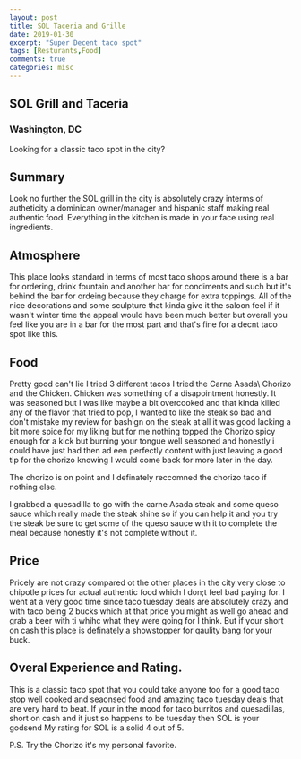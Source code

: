```yaml
---
layout: post
title: SOL Taceria and Grille
date: 2019-01-30
excerpt: "Super Decent taco spot"
tags: [Resturants,Food]
comments: true
categories: misc
---
```

## SOL Grill and Taceria 

### Washington, DC

Looking for a classic taco spot in the city?


## Summary

Look no further the SOL grill in the city is absolutely crazy interms of autheticity a dominican owner/manager and hispanic staff making real authentic food. Everything in the kitchen is made in your face using real ingredients.

## Atmosphere
This place looks standard in terms of most taco shops around there is a bar for ordering, drink fountain and another bar for condiments and such but it's behind the bar for ordeing because they charge for extra toppings. All of the nice decorations and some sculpture that kinda give it the saloon feel if it wasn't winter time the appeal would have been much better but overall you feel like you are in a bar for the most part and that's fine for a decnt taco spot like this.


## Food
Pretty good can't lie I tried 3 different tacos I tried the Carne Asada\ Chorizo and the Chicken. Chicken was something of a disapointment honestly. It was seasoned but I was like maybe a bit overcooked and that kinda killed any of the flavor that tried to pop, I wanted to like the steak so bad and don't mistake my review for bashign on the steak at all it was good lacking a bit more spice for my liking but  for me nothing topped the Chorizo spicy enough for a kick but burning your tongue well seasoned and honestly i could have just had then ad een perfectly content with just leaving a good tip for the chorizo knowing I would come back for more later in the day.

The chorizo is on point and I definately reccomned the chorizo taco if nothing else.

I grabbed a quesadilla to go with the carne Asada steak and some queso sauce which really made the steak shine so if you can help it and you try the steak be sure to get some of the queso sauce with it to complete the meal because honestly it's not complete without it.

## Price
Pricely are not crazy compared ot the other places in the city very close to chipotle prices for actual authentic food which I don;t feel bad paying for. I went at a very good time since taco tuesday deals are absolutely crazy and with taco being 2 bucks which at that price you might as well go ahead and grab a beer with ti whihc what they were going for I think. But if your short on cash this place is definately a showstopper for qaulity bang for your buck.

## Overal Experience and Rating.
This is a classic taco spot that you could take anyone too for a good taco stop well cooked and seaonsed food and amazing taco tuesday deals that are very hard to beat. If your in the mood for taco burritos and quesadillas, short on cash and it just so happens to be tuesday then SOL is your godsend My rating for SOL is a solid 4  out of 5.


P.S. Try the Chorizo it's my personal favorite.
